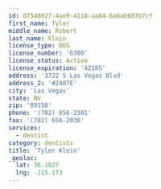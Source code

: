 ```yaml
---
id: 07548827-4ae9-4118-aa84-6a6ab607b7cf
first_name: Tyler
middle_name: Robert
last_name: Klein
license_type: DDS
license_number: '6300'
license_status: Active
license_expiration: '42185'
address: '3722 S Las Vegas Blvd'
address_2: '#2407E'
city: 'Las Vegas'
state: NV
zip: '89158'
phone: '(702) 656-2301'
fax: '(702) 656-2038'
services:
  - dentist
category: dentists
title: 'Tyler Klein'
_geoloc:
  lat: 36.1027
  lng: -115.173
---
```

